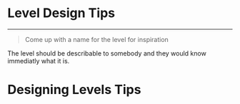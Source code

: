 # Level Design Tips
---

>Come up with a name for the level for inspiration

The level should be describable to somebody and they would know immediatly what it is.


# Designing Levels Tips